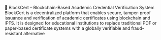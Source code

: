 📜 BlockCert – Blockchain-Based Academic Credential Verification System
BlockCert is a decentralized platform that enables secure, tamper-proof issuance and verification of academic certificates using blockchain and IPFS. It is designed for educational institutions to replace traditional PDF or paper-based certificate systems with a globally verifiable and fraud-resistant alternative
